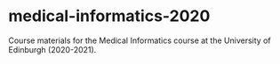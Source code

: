 # medical-informatics-2020
Course materials for the Medical Informatics course at the University of Edinburgh (2020-2021).
